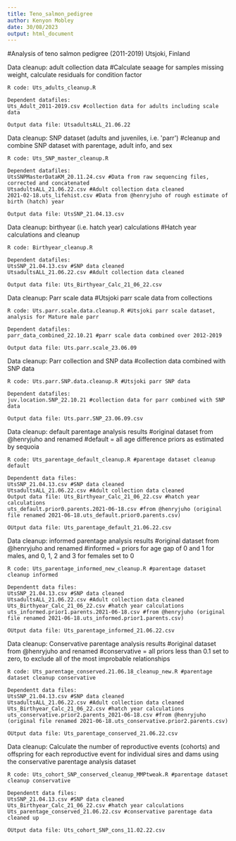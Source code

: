 ```yaml
---
title: Teno_salmon_pedigree
author: Kenyon Mobley
date: 30/08/2023
output: html_document
---
```


#Analysis of teno salmon pedigree (2011-2019) Utsjoki, Finland

Data cleanup: adult collection data
#Calculate seaage for samples missing weight, calculate residuals for condition factor

```
R code: Uts_adults_cleanup.R

Dependent datafiles:
Uts_Adult_2011-2019.csv #collection data for adults including scale data 

Output data file: UtsadultsALL_21.06.22
```

Data cleanup: SNP dataset (adults and juveniles, i.e. 'parr')
#cleanup and combine SNP dataset with parentage, adult info, and sex
```
R code: Uts_SNP_master_cleanup.R

Dependent datafiles:
UtsSNPMasterDataKM_20.11.24.csv #Data from raw sequencing files, corrected and concatenated 
UtsadultsALL_21.06.22.csv #Adult collection data cleaned
2021-02-18.uts_lifehist.csv #Data from @henryjuho of rough estimate of birth (hatch) year 

Output data file: UtsSNP_21.04.13.csv
```
Data cleanup: birthyear (i.e. hatch year) calculations 
#Hatch year calculations and cleanup 

```
R code: Birthyear_cleanup.R

Dependent datafiles: 
UtsSNP_21.04.13.csv #SNP data cleaned
UtsadultsALL_21.06.22.csv #Adult collection data cleaned

Output data file: Uts_Birthyear_Calc_21_06_22.csv
```

Data cleanup: Parr scale data #Utsjoki parr scale data from collections 
```
R code: Uts.parr.scale.data.cleanup.R #Utsjoki parr scale dataset, analysis for Mature male parr

Dependent datafiles:
parr_data_combined_22.10.21 #parr scale data combined over 2012-2019

Output data file: Uts.parr.scale_23.06.09
```

Data cleanup: Parr collection and SNP data #collection data combined with SNP data 
```
R code: Uts.parr.SNP.data.cleanup.R #Utsjoki parr SNP data 

Dependent datafiles:
juv.location.SNP_22.10.21 #collection data for parr combined with SNP data 

Output data file: Uts.parr.SNP_23.06.09.csv
```

Data cleanup: default parentage analysis results #original dataset from @henryjuho and renamed
#default = all age difference priors as estimated by sequoia
```
R code: Uts_parentage_default_cleanup.R #parentage dataset cleanup default

Dependentt data files:
UtsSNP_21.04.13.csv #SNP data cleaned
UtsadultsALL_21.06.22.csv #Adult collection data cleaned
Output data file: Uts_Birthyear_Calc_21_06_22.csv #hatch year calculations
uts_default.prior0.parents.2021-06-18.csv #from @henryjuho (original file renamed 2021-06-18.uts_default.prior0.parents.csv)

OUtput data file: Uts_parentage_default_21.06.22.csv
```

Data cleanup: informed parentage analysis results #original dataset from @henryjuho and renamed
#informed = priors for age gap of 0 and 1 for males, and 0, 1, 2 and 3 for females set to 0
```
R code: Uts_parentage_informed_new_cleanup.R #parentage dataset cleanup informed

Dependentt data files:
UtsSNP_21.04.13.csv #SNP data cleaned
UtsadultsALL_21.06.22.csv #Adult collection data cleaned
Uts_Birthyear_Calc_21_06_22.csv #hatch year calculations
uts_informed.prior1.parents.2021-06-18.csv #from @henryjuho (original file renamed 2021-06-18.uts_informed.prior1.parents.csv)

OUtput data file: Uts_parentage_informed_21.06.22.csv
```

Data cleanup: Conservative parentage analysis results #original dataset from @henryjuho and renamed
#conservative = all priors less than 0.1 set to zero, to exclude all of the most improbable relationships
```
R code: Uts_parentage_conserved.21.06.18_cleanup_new.R #parentage dataset cleanup conservative

Dependentt data files:
UtsSNP_21.04.13.csv #SNP data cleaned
UtsadultsALL_21.06.22.csv #Adult collection data cleaned
Uts_Birthyear_Calc_21_06_22.csv #hatch year calculations
uts_conservative.prior2.parents_2021-06-18.csv #from @henryjuho (original file renamed 2021-06-18.uts_conservative.prior2.parents.csv)

OUtput data file: Uts_parentage_conserved_21.06.22.csv 
```
Data cleanup: Calculate the number of reproductive events (cohorts) and offspring for each reproductive event for individual sires and dams using the conservative parentage analysis dataset
```
R code: Uts_cohort_SNP_conserved_cleanup_MMPtweak.R #parentage dataset cleanup conservative

Dependentt data files:
UtsSNP_21.04.13.csv #SNP data cleaned
Uts_Birthyear_Calc_21_06_22.csv #hatch year calculations
Uts_parentage_conserved_21.06.22.csv #conservative parentage data cleaned up

OUtput data file: Uts_cohort_SNP_cons_11.02.22.csv 
```



